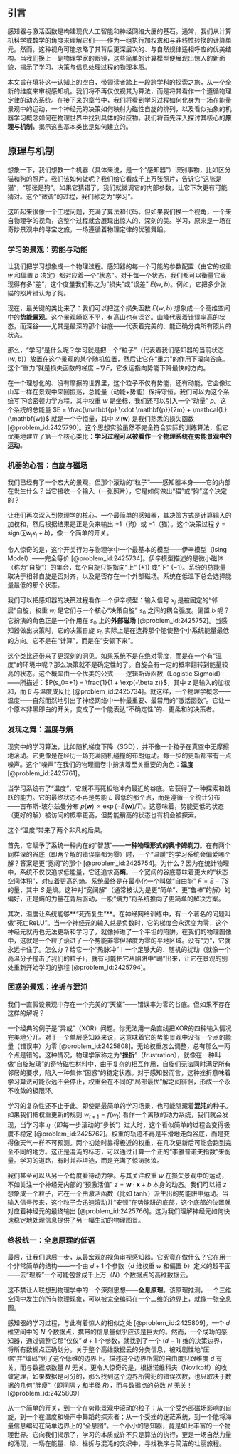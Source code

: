 ## 引言
感知器与激活函数是构建现代人工智能和神经网络大厦的基石。通常，我们从计算机科学或数学的角度来理解它们——作为一组执行加权求和与非线性转换的计算单元。然而，这种视角可能忽略了其背后更深层次的、与自然规律遥相呼应的优美结构。当我们换上一副物理学家的眼镜，这些简单的计算模型便展现出惊人的新面貌，揭示了学习、决策与信息处理过程的物理本质。

本文旨在填补这一认知上的空白，带领读者踏上一段跨学科的探索之旅，从一个全新的维度来审视感知机。我们将不再仅仅视其为算法，而是将其看作一个遵循物理定律的动态系统。在接下来的章节中，我们将看到学习过程如何化身为一场在能量景观中的运动，一个神经元的决策如何映射为磁性自旋的排列，以及看似抽象的机器学习概念如何在物理世界中找到具体的对应物。我们将首先深入探讨其核心的**原理与机制**，揭示这些基本类比是如何建立的。

## 原理与机制

想象一下，我们想教一个机器（具体来说，是一个“感知器”）识别事物，比如区分猫和狗的照片。我们该如何做呢？我们给它看成千上万张照片，告诉它“这张是猫”，“那张是狗”。如果它猜错了，我们就微调它的内部参数，让它下次更有可能猜对。这个“微调”的过程，我们称之为“学习”。

这听起来很像一个工程问题，充满了算法和代码。但如果我们换一个视角，一个来自物理学的视角，这整个过程就会展现出惊人的、深刻的美。学习，原来是一场在奇妙景观中的寻宝之旅，一场遵循着物理定律的优雅舞蹈。

### 学习的景观：势能与动能

让我们把学习想象成一个物理过程。感知器的每一个可能的参数配置（由它的权重 $w$ 和偏置 $b$ 决定）都对应着一个“状态”。对于每一个状态，我们都可以衡量它表现得有多“差”，这个度量我们称之为“损失”或“误差” $E(w, b)$。例如，它把多少张猫的照片错认为了狗。

现在，最关键的类比来了：我们可以把这个损失函数 $E(w, b)$ 想象成一个高维空间中的**势能景观**。这个景观崎岖不平，有高山也有深谷。山峰代表着错误率高的状态，而深谷——尤其是最深的那个谷底——代表着完美的、能正确分类所有照片的状态。

那么，“学习”是什么呢？学习就是把一个“粒子”（代表着我们感知器的当前状态 $(w, b)$）放置在这个景观的某个随机位置，然后让它在“重力”的作用下滚向谷底。这个“重力”就是损失函数的梯度 $-\nabla E$，它永远指向势能下降最快的方向。

在一个理想化的、没有摩擦的世界里，这个粒子不仅有势能，还有动能。它会像过山车一样在景观中来回振荡，总能量（动能+势能）保持守恒。我们可以为这个系统写下哈密顿力学方程，其中权重 $w$ 是坐标，我们还可以引入一个“动量” $p$。这个系统的总能量 $E = \frac{\mathbf{p} \cdot \mathbf{p}}{2m} + \mathcal{L}(\mathbf{w})$ 就是一个守恒量，其中 $\mathcal{L}(\mathbf{w})$ 是我们熟悉的损失函数 [@problem_id:2425790]。这个思想实验虽然不完全符合实际的训练算法，但它优美地建立了第一个核心类比：**学习过程可以被看作一个物理系统在势能景观中的运动**。

### 机器的心智：自旋与磁场

我们已经有了一个宏大的景观，但那个滚动的“粒子”——感知器本身——它的内部在发生什么？当它接收一个输入（一张照片），它是如何做出“猫”或“狗”这个决定的？

让我们再次深入到物理学的核心。一个最简单的感知器，其决策方式是计算输入的加权和，然后根据结果是正是负来输出 $+1$（狗）或 $-1$（猫）。这个决策过程 $\hat{y} = \mathrm{sign}(\sum w_i x_i + b)$，像一个简单的开关。

令人惊奇的是，这个开关行为与物理学中一个最基本的模型——伊辛模型（Ising Model）——完全等价 [@problem_id:2425734]。伊辛模型描述的是微小磁体（称为“自旋”）的集合，每个自旋只能指向“上” ($+1$) 或“下” ($-1$)。系统的总能量取决于相邻自旋是否对齐，以及是否存在一个外部磁场。系统在低温下总会选择能量最低的那个状态。

我们可以把感知器的决策过程看作一个伊辛模型：输入信号 $x_i$ 是被固定的“邻居”自旋，权重 $w_i$ 是它们与一个核心“决策自旋” $s_0$ 之间的耦合强度。偏置 $b$ 呢？它扮演的角色正是一个作用在 $s_0$ 上的**外部磁场** [@problem_id:2425752]。当感知器做出决策时，它的决策自旋 $s_0$ 实际上是在选择那个能使整个小系统能量最低的方向。它不是在“计算”，而是在“安顿下来”。

这个类比还带来了更深刻的洞见。如果系统不是在绝对零度，而是在一个有“温度”的环境中呢？那么决策就不是确定性的了。自旋会有一定的概率翻转到能量较高的状态。这个概率由一个优美的公式——逻辑斯谛函数（Logistic Sigmoid）——所描述：$P(s_0=+1) = \frac{1}{1 + \exp(-\beta z)}$，其中 $z$ 是输入的加权和，而 $\beta$ 与温度成反比 [@problem_id:2425734]。就这样，一个物理学概念——温度——自然而然地引出了神经网络中一种最重要、最常用的“激活函数”。它让一个原本非黑即白的开关，变成了一个能表达“不确定性”的、更柔和的决策者。

### 发现之舞：温度与熵

现实中的学习算法，比如随机梯度下降（SGD），并不像一个粒子在真空中无摩擦地滚动。它更像是在经历一场充满随机碰撞的布朗运动。每一步的更新都带有一点噪声。这个“噪声”在我们的物理画卷中扮演着至关重要的角色：**温度** [@problem_id:2425761]。

当学习系统有了“温度”，它就不再死板地冲向最近的谷底。它获得了一种探索和跳跃的能力。它的最终状态不再是势能 $E$ 最低的那个点，而是遵循一个统计分布——吉布斯-玻尔兹曼分布 $p(\mathbf{w}) \propto \exp(-E(\mathbf{w})/T)$。这意味着，势能更低的状态（更好的解）被访问的概率更高，但势能稍高的状态也有机会被探索。

这个“温度”带来了两个非凡的后果。

首先，它赋予了系统一种内在的“智慧”——**一种物理形式的奥卡姆剃刀**。在有两个同样深的谷底（即两个解的错误率都为零）时，一个“温暖”的学习系统会偏爱哪个解？答案是更“宽阔”的那个 [@problem_id:2425754]。为什么？因为在统计物理中，系统不仅仅追求低能量，它还追求高**熵**。一个宽阔的谷底意味着更大的“状态空间体积”，对应着更高的熵。系统最终是在最小化一个叫做“自由能” $F = E - TS$ 的量，其中 $S$ 是熵。这种对“宽阔解”（通常被认为是更“简单”、更“鲁棒”的解）的偏好，正是熵的力量在背后驱动，一股“熵力”将系统推向了更简单的解决方案。

其次，温度让系统能够**“死而复生”**。在神经网络训练中，有一个著名的问题叫做“死亡ReLU”。当一个神经元的输入总是负数时，它的梯度会永远变为零，这个神经元就再也无法更新和学习了，就像掉进了一个平坦的陷阱。在我们的物理图像中，这就是一个粒子滚进了一个势能非零但梯度为零的平地区域。没有“力”，它就永远卡住了。怎么办？给它一个“热脉冲”！一个足够大的、随机的扰动（就像一个高温分子撞击了我们的粒子），就有可能把它从陷阱中“踢”出来，让它在景观的别处重新开始学习的旅程 [@problem_id:2425794]。

### 困惑的景观：挫折与混沌

我们一直假设景观中存在一个完美的“天堂”——错误率为零的谷底。但如果不存在这样的解呢？

一个经典的例子是“异或”（XOR）问题。你无法用一条直线把XOR的四种输入情况完美地分开。对于一个单层感知器来说，这意味着它的势能景观中没有一个点的能量（错误率）为零 [@problem_id:2425808]。无论权重怎么调整，总有那么一两个点是错的。这种情况，物理学家称之为“**挫折**”（frustration），就像在一种叫做“自旋玻璃”的奇特磁性材料中，由于复杂的相互作用，自旋们无法同时满足所有邻居的要求，陷入一种集体“困惑”的稳定状态。对于感知器而言，这种挫折意味着学习算法可能永远不会停止，权重会在不同的“局部最优”解之间徘徊，形成一个永不收敛的极限环。

学习的复杂性还不止于此。即使是最简单的学习场景，也可能隐藏着**混沌**的种子。如果我们把权重更新的规则 $w_{t+1} = f(w_t)$ 看作一个离散的动力系统，我们就会发现，当学习率 $\eta$（即每一步滚动的“步长”）过大时，这个看似简单的过程会变得极度不稳定 [@problem_id:2425762]。权重的轨迹不再是平滑地走向谷底，而是变得像天气一样不可预测。两个初始时靠得极近的权重，在几次更新后可能会跑到完全不同的地方。这正是混沌的标志，可以通过计算一个正的“李雅普诺夫指数”来衡量。学习的道路，有时并非坦途，而是充满了惊涛骇浪。

我们甚至可以从另一个角度看待动力学。与其关注权重 $w$ 在损失景观中的运动，不如关注一个神经元内部的“预激活值” $z = \mathbf{w} \cdot \mathbf{x} + b$ 本身的动态。我们可以把 $z$ 想象成一个粒子，它在一个由激活函数（比如 $\tanh$）派生出的势能阱中运动。当输入信号传来，这个粒子会迅速滚动并“安顿”在势能阱的底部，这个底部的位置就对应着神经元的最终输出 [@problem_id:2425766]。这为我们理解神经元如何快速稳定地处理信息提供了另一幅生动的物理图景。

### 终极统一：全息原理的低语

最后，让我们退后一步，从最宏观的视角审视感知器。它究竟在做什么？它在用一个非常简单的结构——一个由 $d+1$ 个参数（$d$ 维权重 $w$ 和偏置 $b$）定义的超平面——去“理解”一个可能包含成千上万（$N$）个数据点的高维数据云。

这不禁让人联想到物理学中的一个深刻思想——**全息原理**。该原理推测，一个三维空间中发生的所有物理现象，可以被完全编码在一个二维的边界上，就像一张全息图。

感知器的学习过程，与此有着惊人的相似之处 [@problem_id:2425809]。一个 $d$ 维空间中的 $N$ 个数据点，携带的信息量似乎应该是巨大的。然而，一个成功的感知器，通过调整它那“仅仅” $d+1$ 个参数，就找到了一个 $(d-1)$ 维的决策边界，将所有数据点正确划分。关于整个高维数据云的分类信息，被戏剧性地“压缩”并“编码”到了这个低维的边界上。描述这个边界所需的自由度只跟维度 $d$ 有关，而与数据点数量 $N$ 无关。更令人惊奇的是，根据诺维科夫（Novikoff）的收敛定理，如果数据是可分的，那么找到这个边界所需犯的错误次数，也只取决于数据的几何“胖瘦”（即间隔 $\gamma$ 和半径 $R$），而与数据点的总数 $N$ 无关！[@problem_id:2425809]

从一个简单的开关，到一个在势能景观中滚动的粒子；从一个受外部磁场影响的自旋，到一个在温度和噪声中舞蹈的探索者；从一个受挫的迷茫系统，到一个能将海量信息编码在简单边界上的“全息图”。一个小小的感知器，竟是如此丰富的一个物理世界。它向我们揭示了，学习的本质或许不只是算法的执行，更是一场自然力量的涌现，一场在能量、熵、挫折与混沌的交织中，寻找秩序与简洁的壮丽旅程。